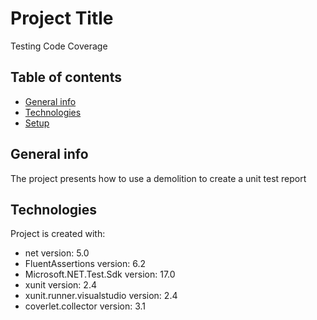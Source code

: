 # Project Title
 Testing Code Coverage
 
## Table of contents
* [General info](#general-info)
* [Technologies](#technologies)
* [Setup](#setup)

  
 ## General info

The project presents how to use a demolition to create a unit test report

## Technologies
Project is created with:
* net version: 5.0
* FluentAssertions version: 6.2
* Microsoft.NET.Test.Sdk version: 17.0
* xunit version: 2.4
* xunit.runner.visualstudio version: 2.4
* coverlet.collector version: 3.1
